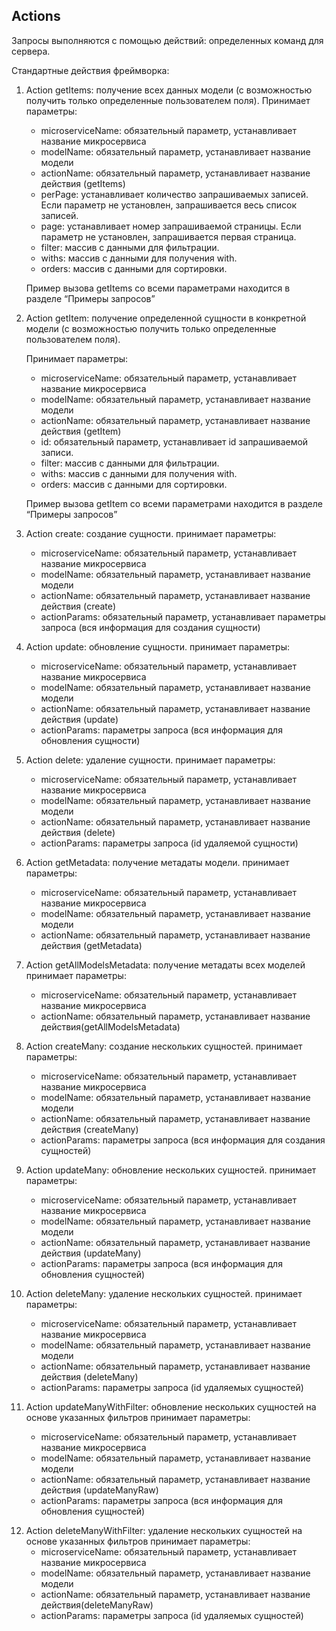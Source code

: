 ## Actions

Запросы выполняются с помощью действий: определенных команд для сервера.

Стандартные действия фреймворка:

1. Action getItems: получение всех данных модели (с возможностью получить только определенные пользователем поля).
    Принимает параметры:
    - microserviceName: обязательный параметр, устанавливает название микросервиса
    - modelName: обязательный параметр, устанавливает название модели
    - actionName: обязательный параметр, устанавливает название действия (getItems)
    - perPage: устанавливает количество запрашиваемых записей. Если параметр не установлен, запрашивается весь список записей.
    - page: устанавливает номер запрашиваемой страницы. Если параметр не установлен, запрашивается первая страница.
    - filter: массив с данными для фильтрации.
    - withs: массив с данными для получения with. 
    - orders: массив с данными для сортировки.

    Пример вызова getItems со всеми параметрами находится в разделе “Примеры запросов”
    
2. Action getItem: получение определенной сущности в конкретной модели (с возможностью получить только определенные пользователем поля).

    Принимает параметры:
    - microserviceName: обязательный параметр, устанавливает название микросервиса
    - modelName: обязательный параметр, устанавливает название модели
    - actionName: обязательный параметр, устанавливает название действия (getItem)
    - id: обязательный параметр, устанавливает id запрашиваемой записи.
    - filter: массив с данными для фильтрации. 
    - withs: массив с данными для получения with. 
    - orders: массив с данными для сортировки. 

    Пример вызова getItem со всеми параметрами находится в разделе “Примеры запросов”
3. Action create: создание сущности.
    принимает параметры:
    - microserviceName: обязательный параметр, устанавливает название микросервиса
    - modelName: обязательный параметр, устанавливает название модели
    - actionName: обязательный параметр, устанавливает название действия (create)
    - actionParams: обязательный параметр, устанавливает параметры запроса (вся информация для создания сущности)
4. Action update: обновление сущности.
    принимает параметры:
    - microserviceName: обязательный параметр, устанавливает название микросервиса
    - modelName: обязательный параметр, устанавливает название модели
    - actionName: обязательный параметр, устанавливает название действия (update)
    - actionParams: параметры запроса (вся информация для обновления сущности)
5. Action delete: удаление сущности.
    принимает параметры:
    - microserviceName: обязательный параметр, устанавливает название микросервиса
    - modelName: обязательный параметр, устанавливает название модели
    - actionName: обязательный параметр, устанавливает название действия (delete)
    - actionParams: параметры запроса (id удаляемой сущности)
6. Action getMetadata: получение метадаты модели.
    принимает параметры:
    - microserviceName: обязательный параметр, устанавливает название микросервиса
    - modelName: обязательный параметр, устанавливает название модели
    - actionName: обязательный параметр, устанавливает название действия (getMetadata)
7. Action getAllModelsMetadata: получение метадаты всех моделей
    принимает параметры:
    - microserviceName: обязательный параметр, устанавливает название микросервиса
    - actionName: обязательный параметр, устанавливает название действия(getAllModelsMetadata)
8. Action createMany: создание нескольких сущностей.
    принимает параметры:
    - microserviceName: обязательный параметр, устанавливает название микросервиса
    - modelName: обязательный параметр, устанавливает название модели
    - actionName: обязательный параметр, устанавливает название действия (createMany)
    - actionParams: параметры запроса (вся информация для создания сущностей)
9. Action updateMany: обновление нескольких сущностей.
    принимает параметры:
    - microserviceName: обязательный параметр, устанавливает название микросервиса
    - modelName: обязательный параметр, устанавливает название модели
    - actionName: обязательный параметр, устанавливает название действия (updateMany)
    - actionParams: параметры запроса (вся информация для обновления сущностей)
10. Action deleteMany: удаление нескольких сущностей.
    принимает параметры:
    - microserviceName: обязательный параметр, устанавливает название микросервиса
    - modelName: обязательный параметр, устанавливает название модели
    - actionName: обязательный параметр, устанавливает название действия (deleteMany)
    - actionParams: параметры запроса (id удаляемых сущностей)
11. Action updateManyWithFilter: обновление нескольких сущностей на основе указанных фильтров
    принимает параметры:
    - microserviceName: обязательный параметр, устанавливает название микросервиса
    - modelName: обязательный параметр, устанавливает название модели
    - actionName: обязательный параметр, устанавливает название действия (updateManyRaw)
    - actionParams: параметры запроса (вся информация для обновления сущностей)
<!-- неочевидно где в экшене описаны используемые фильтры -->
12. Action deleteManyWithFilter: удаление нескольких сущностей на основе указанных фильтров
    принимает параметры:
    - microserviceName: обязательный параметр, устанавливает название микросервиса
    - modelName: обязательный параметр, устанавливает название модели
    - actionName: обязательный параметр, устанавливает название действия(deleteManyRaw)
    - actionParams: параметры запроса (id удаляемых сущностей)
